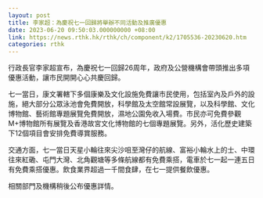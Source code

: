 ```yaml
---
layout: post
title: 李家超：為慶祝七一回歸將舉辦不同活動及推廣優惠
date: 2023-06-20 09:50:03.000000000 +08:00
link: https://news.rthk.hk/rthk/ch/component/k2/1705536-20230620.htm
categories: rthk
---
```


行政長官李家超宣布，為慶祝七一回歸26周年，政府及公營機構會帶頭推出多項優惠活動，讓市民開開心心共慶回歸。

七一當日，康文署轄下多個康樂及文化設施免費讓市民使用，包括室內及戶外的設施，絕大部分公眾泳池會免費開放，科學館及太空館常設展覽，以及科學館、文化博物館、藝術館專題展覽免費開放，濕地公園免收入場費。市民亦可免費參觀M+博物館所有展覽及香港故宮文化博物館的七個專題展覽。另外，活化歷史建築下12個項目會安排免費導賞服務。

交通方面，七一當日天星小輪往來尖沙咀至灣仔的航線、富裕小輪水上的士、中環往來紅磡、屯門大灣、北角觀塘等多條航線都有免費乘搭，電車於七一起一連五日有免費乘搭優惠。飲食業界超過一千間食肆，在七一提供餐飲優惠。

相關部門及機構稍後公布優惠詳情。
